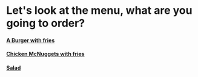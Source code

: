 # Let's look at the menu, what are you going to order?

#### [A Burger with fries](burger-w-fries.md)
#### [Chicken McNuggets with fries](chicken-mcnuggets.md)
#### [Salad](salad.md)